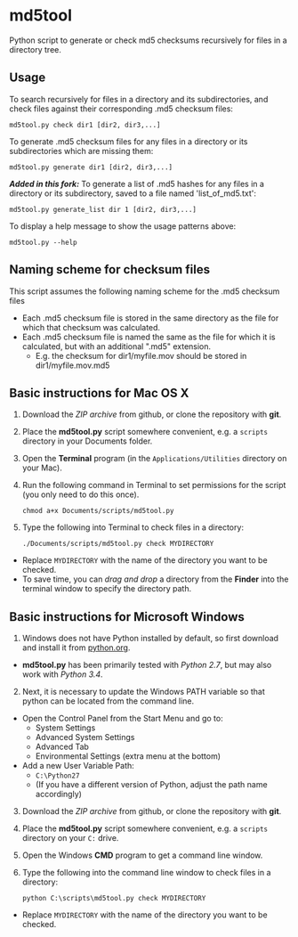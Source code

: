 md5tool
=======

Python script to generate or check md5 checksums recursively for files in a directory tree.

## Usage

To search recursively for files in a directory and its subdirectories, and check files against their corresponding .md5 checksum files:

    md5tool.py check dir1 [dir2, dir3,...]

To generate .md5 checksum files for any files in a directory or its subdirectories which are missing them:

    md5tool.py generate dir1 [dir2, dir3,...]

***Added in this fork:***
To generate a list of .md5 hashes for any files in a directory or its subdirectory, saved to a file named 'list_of_md5.txt':

    md5tool.py generate_list dir 1 [dir2, dir3,...]

To display a help message to show the usage patterns above:

    md5tool.py --help

## Naming scheme for checksum files

This script assumes the following naming scheme for the .md5 checksum files

 * Each .md5 checksum file is stored in the same directory as the file for which that checksum was calculated.
 * Each .md5 checksum file is named the same as the file for which it is calculated, but with an additional ".md5" extension.
   - E.g. the checksum for dir1/myfile.mov should be stored in dir1/myfile.mov.md5

## Basic instructions for Mac OS X

 1. Download the *ZIP archive* from github, or clone the repository with **git**.
 2. Place the **md5tool.py** script somewhere convenient, e.g. a `scripts` directory in your Documents folder.
 3. Open the **Terminal** program (in the `Applications/Utilities` directory on your Mac).
 4. Run the following command in Terminal to set permissions for the script (you only need to do this once).

        chmod a+x Documents/scripts/md5tool.py
 5. Type the following into Terminal to check files in a directory:

        ./Documents/scripts/md5tool.py check MYDIRECTORY
  - Replace `MYDIRECTORY` with the name of the directory you want to be checked.
  - To save time, you can *drag and drop* a directory from the **Finder** into the terminal window to specify the directory path.

## Basic instructions for Microsoft Windows

 1. Windows does not have Python installed by default, so first download and install it from [python.org](http://www.python.org/download/).
  - **md5tool.py** has been primarily tested with *Python 2.7*, but may also work with *Python 3.4*.
 2. Next, it is necessary to update the Windows PATH variable so that python can be located from the command line.
  - Open the Control Panel from the Start Menu and go to:
     * System Settings
     * Advanced System Settings
     * Advanced Tab
     * Environmental Settings (extra menu at the bottom)
  - Add a new User Variable Path:
     * `C:\Python27`
     * (If you have a different version of Python, adjust the path name accordingly)
 3. Download the *ZIP archive* from github, or clone the repository with **git**.
 4. Place the **md5tool.py** script somewhere convenient, e.g. a `scripts` directory on your `C:` drive.
 5. Open the Windows **CMD** program to get a command line window.
 6. Type the following into the command line window to check files in a directory:

        python C:\scripts\md5tool.py check MYDIRECTORY
  - Replace `MYDIRECTORY` with the name of the directory you want to be checked.
